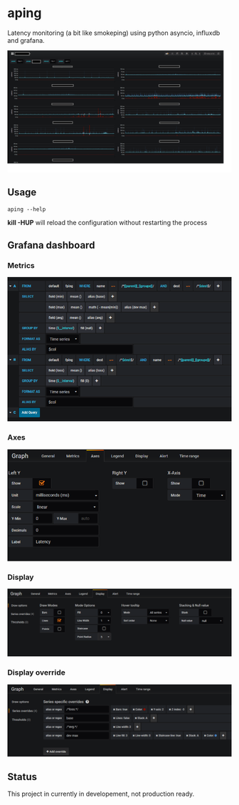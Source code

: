 # aping

Latency monitoring (a bit like smokeping) using python asyncio, influxdb and grafana.

![aping](/screenshots/aping.png?raw=true)

## Usage

```
aping --help
```

**kill -HUP** will reload the configuration without restarting the process

## Grafana dashboard

### Metrics
![Metrics](/screenshots/Capture2.PNG?raw=true)

### Axes
![Axes](/screenshots/Capture.PNG?raw=true)

### Display
![Display](/screenshots/Capture3.PNG?raw=true)

### Display override
![Display override](/screenshots/Capture4.PNG?raw=true)

## Status
This project in currently in developement, not production ready.
